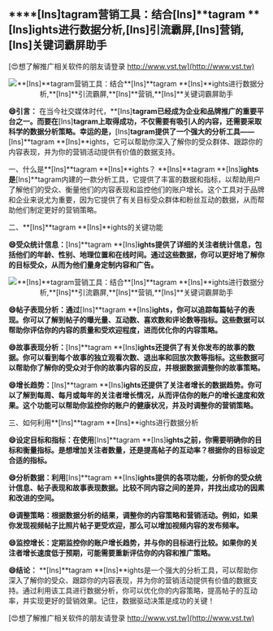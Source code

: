 ## ****[Ins]**tagram营销工具：结合**[Ins]**tagram **[Ins]**ights进行数据分析,**[Ins]**引流霸屏,**[Ins]**营销,**[Ins]**关键词霸屏助手**

[😍想了解推广相关软件的朋友请登录 http://www.vst.tw](http://www.vst.tw)

 <center><img src="https://vst.tw/MP4/tuiguang/png/8.png" alt="**[Ins]**tagram营销工具：结合**[Ins]**tagram **[Ins]**ights进行数据分析,**[Ins]**引流霸屏,**[Ins]**营销,**[Ins]**关键词霸屏助手"></center>

**😄引言：**
在当今社交媒体时代，**[Ins]**tagram已经成为企业和品牌推广的重要平台之一。而要在**[Ins]**tagram上取得成功，不仅需要有吸引人的内容，还需要采取科学的数据分析策略。幸运的是，**[Ins]**tagram提供了一个强大的分析工具——**[Ins]**tagram **[Ins]**ights，它可以帮助你深入了解你的受众群体、跟踪你的内容表现，并为你的营销活动提供有价值的数据支持。

一、什么是**[Ins]**tagram **[Ins]**ights？
**[Ins]**tagram **[Ins]**ights是**[Ins]**tagram内建的一款分析工具，它提供了丰富的数据和指标，以帮助用户了解他们的受众、衡量他们的内容表现和监控他们的账户增长。这个工具对于品牌和企业来说尤为重要，因为它提供了有关目标受众群体和粉丝互动的数据，从而帮助他们制定更好的营销策略。

二、**[Ins]**tagram **[Ins]**ights的关键功能

**😄受众统计信息：**[Ins]**tagram **[Ins]**ights提供了详细的关注者统计信息，包括他们的年龄、性别、地理位置和在线时间。通过这些数据，你可以更好地了解你的目标受众，从而为他们量身定制内容和广告。**

 <center><img src="https://vst.tw/MP4/tuiguang/png/3.png" alt="**[Ins]**tagram营销工具：结合**[Ins]**tagram **[Ins]**ights进行数据分析,**[Ins]**引流霸屏,**[Ins]**营销,**[Ins]**关键词霸屏助手"></center>

**😄帖子表现分析：通过**[Ins]**tagram **[Ins]**ights，你可以追踪每篇帖子的表现。你可以了解到帖子的曝光量、互动数、喜欢数和评论数等指标。这些数据可以帮助你评估你的内容的质量和受欢迎程度，进而优化你的内容策略。**

**😄故事表现分析：**[Ins]**tagram **[Ins]**ights还提供了有关你发布的故事的数据。你可以看到每个故事的独立观看次数、退出率和回放次数等指标。这些数据可以帮助你了解你的受众对于你的故事内容的反应，并根据数据调整你的故事策略。**

**😄增长趋势：**[Ins]**tagram **[Ins]**ights还提供了关注者增长的数据趋势。你可以了解到每周、每月或每年的关注者增长情况，从而评估你的账户的增长速度和效果。这个功能可以帮助你监控你的账户的健康状况，并及时调整你的营销策略。**

三、如何利用**[Ins]**tagram **[Ins]**ights进行数据分析

**😄设定目标和指标：在使用**[Ins]**tagram **[Ins]**ights之前，你需要明确你的目标和衡量指标。是想增加关注者数量，还是提高帖子的互动率？根据你的目标设定合适的指标。**

**😄分析数据：利用**[Ins]**tagram **[Ins]**ights提供的各项功能，分析你的受众统计信息、帖子表现和故事表现数据。比较不同内容之间的差异，并找出成功的因素和改进的空间。**

**😄调整策略：根据数据分析的结果，调整你的内容策略和营销活动。例如，如果你发现视频帖子比照片帖子更受欢迎，那么可以增加视频内容的发布频率。**

**😄监控增长：定期监控你的账户增长趋势，并与你的目标进行比较。如果你的关注者增长速度低于预期，可能需要重新评估你的内容和推广策略。**

**😄结论：**
**[Ins]**tagram **[Ins]**ights是一个强大的分析工具，可以帮助你深入了解你的受众、跟踪你的内容表现，并为你的营销活动提供有价值的数据支持。通过利用该工具进行数据分析，你可以优化你的内容策略，提高帖子的互动率，并实现更好的营销效果。记住，数据驱动决策是成功的关键！

[😍想了解推广相关软件的朋友请登录 http://www.vst.tw](http://www.vst.tw)



